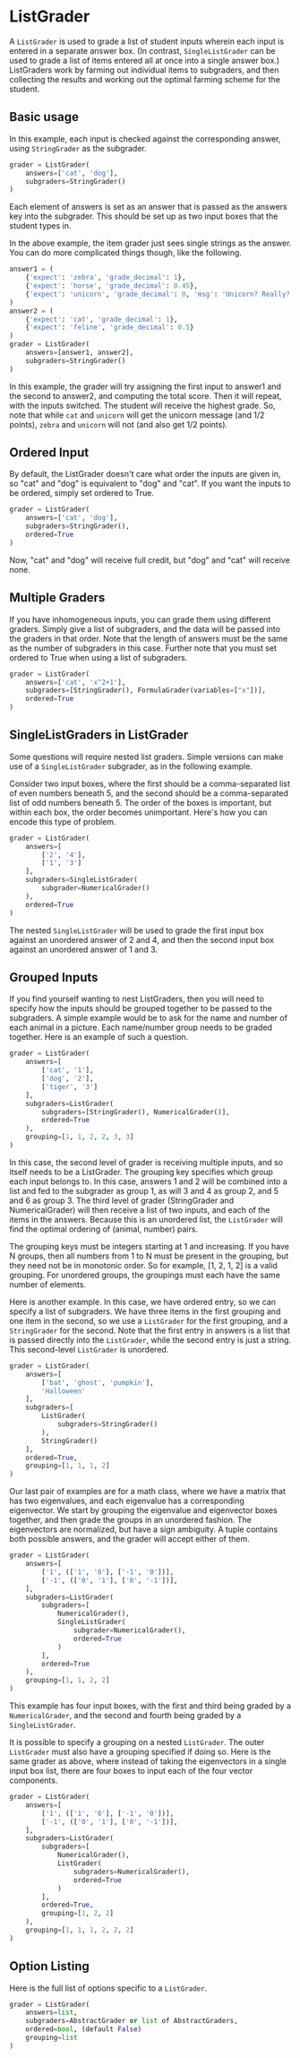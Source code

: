 # ListGrader

A `ListGrader` is used to grade a list of student inputs wherein each input is entered in a separate answer box. (In contrast, `SingleListGrader` can be used to grade a list of items entered all at once into a single answer box.) ListGraders work by farming out individual items to subgraders, and then collecting the results and working out the optimal farming scheme for the student.


## Basic usage

In this example, each input is checked against the corresponding answer, using `StringGrader` as the subgrader.

```python
grader = ListGrader(
    answers=['cat', 'dog'],
    subgraders=StringGrader()
)
```

Each element of answers is set as an answer that is passed as the answers key into the subgrader. This should be set up as two input boxes that the student types in.

In the above example, the item grader just sees single strings as the answer. You can do more complicated things though, like the following.

```python
answer1 = (
    {'expect': 'zebra', 'grade_decimal': 1},
    {'expect': 'horse', 'grade_decimal': 0.45},
    {'expect': 'unicorn', 'grade_decimal': 0, 'msg': 'Unicorn? Really?'}
)
answer2 = (
    {'expect': 'cat', 'grade_decimal': 1},
    {'expect': 'feline', 'grade_decimal': 0.5}
)
grader = ListGrader(
    answers=[answer1, answer2],
    subgraders=StringGrader()
)
```
In this example, the grader will try assigning the first input to answer1 and the second to answer2, and computing the total score. Then it will repeat, with the inputs switched. The student will receive the highest grade. So, note that while `cat` and `unicorn` will get the unicorn message (and 1/2 points), `zebra` and `unicorn` will not (and also get 1/2 points).


## Ordered Input

By default, the ListGrader doesn't care what order the inputs are given in, so "cat" and "dog" is equivalent to "dog" and "cat". If you want the inputs to be ordered, simply set ordered to True.

```python
grader = ListGrader(
    answers=['cat', 'dog'],
    subgraders=StringGrader(),
    ordered=True
)
```

Now, "cat" and "dog" will receive full credit, but "dog" and "cat" will receive none.


## Multiple Graders

If you have inhomogeneous inputs, you can grade them using different graders. Simply give a list of subgraders, and the data will be passed into the graders in that order. Note that the length of answers must be the same as the number of subgraders in this case. Further note that you must set ordered to True when using a list of subgraders.

```python
grader = ListGrader(
    answers=['cat', 'x^2+1'],
    subgraders=[StringGrader(), FormulaGrader(variables=["x"])],
    ordered=True
)
```


## SingleListGraders in ListGrader

Some questions will require nested list graders. Simple versions can make use of a `SingleListGrader` subgrader, as in the following example.

Consider two input boxes, where the first should be a comma-separated list of even numbers beneath 5, and the second should be a comma-separated list of odd numbers beneath 5. The order of the boxes is important, but within each box, the order becomes unimportant. Here's how you can encode this type of problem.

```python
grader = ListGrader(
    answers=[
        ['2', '4'],
        ['1', '3']
    ],
    subgraders=SingleListGrader(
        subgrader=NumericalGrader()
    ),
    ordered=True
)
```

The nested `SingleListGrader` will be used to grade the first input box against an unordered answer of 2 and 4, and then the second input box against an unordered answer of 1 and 3.


## Grouped Inputs

If you find yourself wanting to nest ListGraders, then you will need to specify how the inputs should be grouped together to be passed to the subgraders. A simple example would be to ask for the name and number of each animal in a picture. Each name/number group needs to be graded together. Here is an example of such a question.

```python
grader = ListGrader(
    answers=[
        ['cat', '1'],
        ['dog', '2'],
        ['tiger', '3']
    ],
    subgraders=ListGrader(
        subgraders=[StringGrader(), NumericalGrader()],
        ordered=True
    ),
    grouping=[1, 1, 2, 2, 3, 3]
)
```

In this case, the second level of grader is receiving multiple inputs, and so itself needs to be a ListGrader. The grouping key specifies which group each input belongs to. In this case, answers 1 and 2 will be combined into a list and fed to the subgrader as group 1, as will 3 and 4 as group 2, and 5 and 6 as group 3. The third level of grader (StringGrader and NumericalGrader) will then receive a list of two inputs, and each of the items in the answers. Because this is an unordered list, the `ListGrader` will find the optimal ordering of (animal, number) pairs.

The grouping keys must be integers starting at 1 and increasing. If you have N groups, then all numbers from 1 to N must be present in the grouping, but they need not be in monotonic order. So for example, [1, 2, 1, 2] is a valid grouping. For unordered groups, the groupings must each have the same number of elements.

Here is another example. In this case, we have ordered entry, so we can specify a list of subgraders. We have three items in the first grouping and one item in the second, so we use a `ListGrader` for the first grouping, and a `StringGrader` for the second. Note that the first entry in answers is a list that is passed directly into the `ListGrader`, while the second entry is just a string. This second-level `ListGrader` is unordered.

```python
grader = ListGrader(
    answers=[
        ['bat', 'ghost', 'pumpkin'],
        'Halloween'
    ],
    subgraders=[
        ListGrader(
            subgraders=StringGrader()
        ),
        StringGrader()
    ],
    ordered=True,
    grouping=[1, 1, 1, 2]
)
```

Our last pair of examples are for a math class, where we have a matrix that has two eigenvalues, and each eigenvalue has a corresponding eigenvector. We start by grouping the eigenvalue and eigenvector boxes together, and then grade the groups in an unordered fashion. The eigenvectors are normalized, but have a sign ambiguity. A tuple contains both possible answers, and the grader will accept either of them.

```python
grader = ListGrader(
    answers=[
        ['1', (['1', '0'], ['-1', '0'])],
        ['-1', (['0', '1'], ['0', '-1'])],
    ],
    subgraders=ListGrader(
        subgraders=[
            NumericalGrader(),
            SingleListGrader(
                subgrader=NumericalGrader(),
                ordered=True
            )
        ],
        ordered=True
    ),
    grouping=[1, 1, 2, 2]
)
```

This example has four input boxes, with the first and third being graded by a `NumericalGrader`, and the second and fourth being graded by a `SingleListGrader`.

It is possible to specify a grouping on a nested `ListGrader`. The outer `ListGrader` must also have a grouping specified if doing so. Here is the same grader as above, where instead of taking the eigenvectors in a single input box list, there are four boxes to input each of the four vector components.

```python
grader = ListGrader(
    answers=[
        ['1', (['1', '0'], ['-1', '0'])],
        ['-1', (['0', '1'], ['0', '-1'])],
    ],
    subgraders=ListGrader(
        subgraders=[
            NumericalGrader(),
            ListGrader(
                subgraders=NumericalGrader(),
                ordered=True
            )
        ],
        ordered=True,
        grouping=[1, 2, 2]
    ),
    grouping=[1, 1, 1, 2, 2, 2]
)
```


## Option Listing

Here is the full list of options specific to a `ListGrader`.
```python
grader = ListGrader(
    answers=list,
    subgraders=AbstractGrader or list of AbstractGraders,
    ordered=bool, (default False)
    grouping=list
)
```
